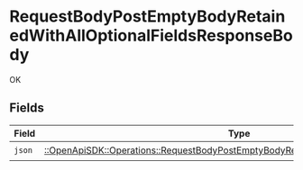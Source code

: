 # RequestBodyPostEmptyBodyRetainedWithAllOptionalFieldsResponseBody

OK


## Fields

| Field                                                                                                                                                                       | Type                                                                                                                                                                        | Required                                                                                                                                                                    | Description                                                                                                                                                                 |
| --------------------------------------------------------------------------------------------------------------------------------------------------------------------------- | --------------------------------------------------------------------------------------------------------------------------------------------------------------------------- | --------------------------------------------------------------------------------------------------------------------------------------------------------------------------- | --------------------------------------------------------------------------------------------------------------------------------------------------------------------------- |
| `json`                                                                                                                                                                      | [::OpenApiSDK::Operations::RequestBodyPostEmptyBodyRetainedWithAllOptionalFieldsJson](../../models/operations/requestbodypostemptybodyretainedwithalloptionalfieldsjson.md) | :heavy_check_mark:                                                                                                                                                          | N/A                                                                                                                                                                         |